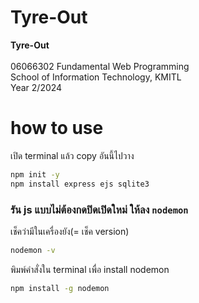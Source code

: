 # Tyre-Out
**Tyre-Out**  
<br>
06066302 Fundamental Web Programming  
School of Information Technology, KMITL  
Year 2/2024

# how to use
เปิด terminal แล้ว copy อันนี้ไปวาง
```bash
npm init -y
npm install express ejs sqlite3
```
### รัน js แบบไม่ต้องกดปิดเปิดใหม่ ให้ลง `nodemon`

เช็คว่ามีในเครื่องยัง(= เช็ค version)

```bash
nodemon -v
```

พิมพ์คำสั่งใน terminal เพื่อ install nodemon

```bash
npm install -g nodemon
```

